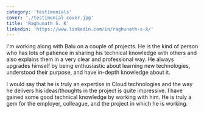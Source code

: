 ```yaml
---
category: 'testimonials'
cover: './testimonial-cover.jpg'
title: 'Raghunath S. K'
linkedin: 'https://www.linkedin.com/in/raghunath-s-k/'
---
```

I'm working along with Balu on a couple of projects. He is the kind of person who has lots of patience in sharing his technical knowledge with others and also explains them in a very clear and professional way. He always upgrades himself by being enthusiastic about learning new technologies, understood their purpose, and have in-depth knowledge about it.

I would say that he is truly an expertise in Cloud technologies and the way he delivers his ideas/thoughts in the project is quite impressive. I have gained some good technical knowledge by working with him. He is truly a gem for the employer, colleague, and the project in which he is working.